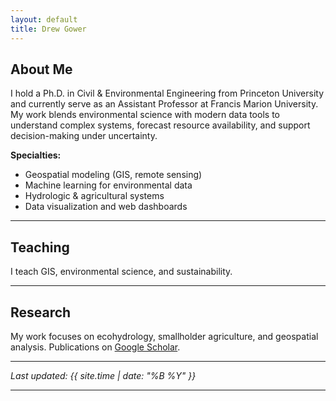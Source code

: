 ```yaml
---
layout: default
title: Drew Gower
---
```


## About Me
I hold a Ph.D. in Civil & Environmental Engineering from Princeton University and currently serve as an Assistant Professor at Francis Marion University. My work blends environmental science with modern data tools to understand complex systems, forecast resource availability, and support decision-making under uncertainty.

**Specialties:**
- Geospatial modeling (GIS, remote sensing)
- Machine learning for environmental data
- Hydrologic & agricultural systems
- Data visualization and web dashboards

---

## Teaching

I teach GIS, environmental science, and sustainability. 

---

## Research

My work focuses on ecohydrology, smallholder agriculture, and geospatial analysis. Publications on [Google Scholar](#).

---

_Last updated: {{ site.time | date: "%B %Y" }}_

---
